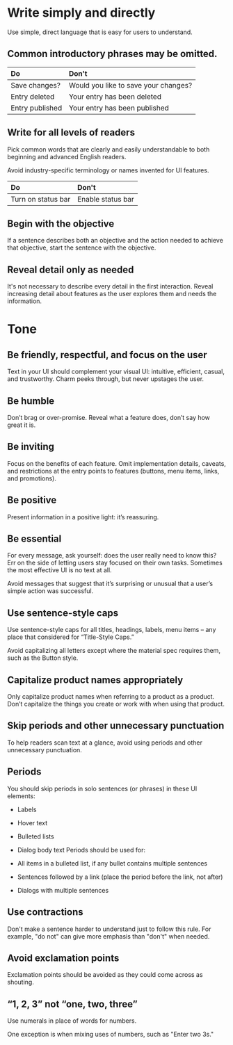 # Write simply and directly
Use simple, direct language that is easy for users to understand.

## Common introductory phrases may be omitted.

| Do | Don't |
|:--|:--|
| Save changes? | Would you like to save your changes? |
| Entry deleted | Your entry has been deleted |
| Entry published | Your entry has been published |

## Write for all levels of readers
Pick common words that are clearly and easily understandable to both beginning and advanced English readers.

Avoid industry-specific terminology or names invented for UI features.

| Do | Don't |
|:--|:--|
| Turn on status bar | Enable status bar |

## Begin with the objective

If a sentence describes both an objective and the action needed to achieve that objective, start the sentence with the objective.

## Reveal detail only as needed

It's not necessary to describe every detail in the first interaction. Reveal increasing detail about features as the user explores them and needs the information.

# Tone
## Be friendly, respectful, and focus on the user

Text in your UI should complement your visual UI: intuitive, efficient, casual, and trustworthy. Charm peeks through, but never upstages the user.

## Be humble
Don’t brag or over-promise. Reveal what a feature does, don’t say how great it is.

## Be inviting
Focus on the benefits of each feature. Omit implementation details, caveats, and restrictions at the entry points to features (buttons, menu items, links, and promotions).

## Be positive
Present information in a positive light: it’s reassuring.

## Be essential
For every message, ask yourself: does the user really need to know this? Err on the side of letting users stay focused on their own tasks. Sometimes the most effective UI is no text at all.

Avoid messages that suggest that it’s surprising or unusual that a user’s simple action was successful.

## Use sentence-style caps
Use sentence-style caps for all titles, headings, labels, menu items – any place that considered for “Title-Style Caps.”

Avoid capitalizing all letters except where the material spec requires them, such as the Button style.

## Capitalize product names appropriately
Only capitalize product names when referring to a product as a product. Don’t capitalize the things you create or work with when using that product.

## Skip periods and other unnecessary punctuation
To help readers scan text at a glance, avoid using periods and other unnecessary punctuation.

## Periods

You should skip periods in solo sentences (or phrases) in these UI elements:

- Labels
- Hover text
- Bulleted lists
- Dialog body text
Periods should be used for:

- All items in a bulleted list, if any bullet contains multiple sentences
- Sentences followed by a link (place the period before the link, not after)
- Dialogs with multiple sentences

## Use contractions

Don't make a sentence harder to understand just to follow this rule. For example, "do not" can give more emphasis than "don't" when needed.

## Avoid exclamation points

Exclamation points should be avoided as they could come across as shouting.

## “1, 2, 3” not “one, two, three”
Use numerals in place of words for numbers.

One exception is when mixing uses of numbers, such as "Enter two 3s."

